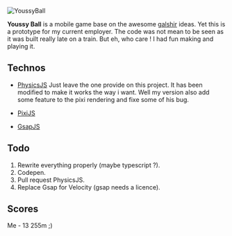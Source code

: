 ![YoussyBall](https://d13yacurqjgara.cloudfront.net/users/729829/screenshots/2249241/ping-pong.gif)

**Youssy Ball** is a mobile game base on the awesome [galshir](https://dribbble.com/galshir) ideas. Yet this is a prototype for my current employer. The code was not mean to be seen as it was built really late on a train. But eh, who care ! I had fun making and playing it.

## Technos

* [PhysicsJS](http://wellcaffeinated.net/PhysicsJS/) Just leave the one provide on this project. It has been modified to make it works the way i want. Well my version also add some feature to the pixi rendering and fixe some of his bug.

* [PixiJS](https://github.com/pixijs/pixi.js)
* [GsapJS](http://greensock.com/gsap)

## Todo

1. Rewrite everything properly (maybe typescript ?).
2. Codepen.
2. Pull request PhysicsJS.
2. Replace Gsap for Velocity (gsap needs a licence).

## Scores

Me - 13 255m ;)
